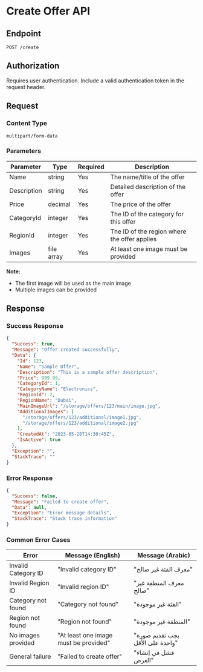 # Create Offer API

## Endpoint

```
POST /create
```

## Authorization

Requires user authentication. Include a valid authentication token in the request header.

## Request

### Content Type

`multipart/form-data`

### Parameters

| Parameter   | Type          | Required | Description                                   |
|-------------|---------------|----------|-----------------------------------------------|
| Name        | string        | Yes      | The name/title of the offer                   |
| Description | string        | Yes      | Detailed description of the offer             |
| Price       | decimal       | Yes      | The price of the offer                        |
| CategoryId  | integer       | Yes      | The ID of the category for this offer         |
| RegionId    | integer       | Yes      | The ID of the region where the offer applies  |
| Images      | file array    | Yes      | At least one image must be provided           |

**Note:**
- The first image will be used as the main image
- Multiple images can be provided

## Response

### Success Response

```json
{
  "Success": true,
  "Message": "Offer created successfully",
  "Data": {
    "Id": 123,
    "Name": "Sample Offer",
    "Description": "This is a sample offer description",
    "Price": 999.99,
    "CategoryId": 1,
    "CategoryName": "Electronics",
    "RegionId": 2,
    "RegionName": "Dubai",
    "MainImageUrl": "/storage/offers/123/main/image.jpg",
    "AdditionalImages": [
      "/storage/offers/123/additional/image1.jpg",
      "/storage/offers/123/additional/image2.jpg"
    ],
    "CreatedAt": "2023-05-20T14:30:45Z",
    "IsActive": true
  },
  "Exception": "",
  "StackTrace": ""
}
```

### Error Response

```json
{
  "Success": false,
  "Message": "Failed to create offer",
  "Data": null,
  "Exception": "Error message details",
  "StackTrace": "Stack trace information"
}
```

### Common Error Cases

| Error                       | Message (English)              | Message (Arabic)                |
|-----------------------------|-----------------------------|------------------------------|
| Invalid Category ID         | "Invalid category ID"       | "معرف الفئة غير صالح"        |
| Invalid Region ID           | "Invalid region ID"         | "معرف المنطقة غير صالح"      |
| Category not found          | "Category not found"        | "الفئة غير موجودة"           |
| Region not found            | "Region not found"          | "المنطقة غير موجودة"         |
| No images provided          | "At least one image must be provided" | "يجب تقديم صورة واحدة على الأقل" |
| General failure             | "Failed to create offer"    | "فشل في إنشاء العرض"         | 